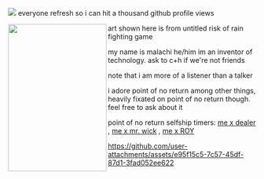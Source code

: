 ![](https://komarev.com/ghpvc/?username=Wakogma&color=d07a26) everyone refresh so i can hit a thousand github profile views

<img align="left" width="200" height="300" src="https://i.postimg.cc/xCY2jpZS/Commando-Full-Art.png/100/100">  art shown here is from untitled risk of rain fighting game </p>

my name is malachi he/him im an inventor of technology. ask to c+h if we're not friends

note that i am more of a listener than a talker

i adore point of no return among other things, heavily fixated on point of no return though. feel free to ask about it

point of no return selfship timers: [me x dealer](https://www.tickcounter.com/countup/464876/malachi-x-dealer-for) , [me x mr. wick](https://www.tickcounter.com/countup/464879/malachi-x-mr-wick-for) , [me x ROY](https://www.tickcounter.com/countup/464877/malachi-x-roy-for)


https://github.com/user-attachments/assets/e95f15c5-7c57-45df-87d1-3fad052ee622





